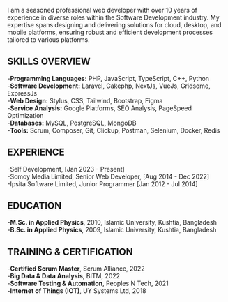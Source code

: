 I am a seasoned professional web developer with over 10 years of experience in diverse roles within the Software Development industry. My expertise spans designing and delivering solutions for cloud, desktop, and mobile platforms, ensuring robust and efficient development processes tailored to various platforms.

SKILLS OVERVIEW
------------------------------------------------------------------------------------------------------------------------------
-**Programming Languages:** PHP, JavaScript, TypeScript, C++, Python<br>
-**Software Development:** Laravel, Cakephp, NextJs, VueJs, Gridsome, ExpressJs<br>
-**Web Design:** Stylus, CSS, Tailwind, Bootstrap, Figma<br>
-**Service Analysis:** Google Platforms, SEO Analysis, PageSpeed Optimization<br>
-**Databases:** MySQL, PostgreSQL, MongoDB<br>
-**Tools:** Scrum, Composer, Git, Clickup, Postman, Selenium, Docker, Redis

EXPERIENCE
------------------------------------------------------------------------------------------------------------------------------
-Self Development, [Jan 2023 - Present]<br>
-Somoy Media Limited, Senior Web Developer, [Aug 2014 - Dec 2022]<br>
-Ipsita Software Limited, Junior Programmer [Jan 2012 - Jul 2014]<br>

EDUCATION
------------------------------------------------------------------------------------------------------------------------------
-**M.Sc. in Applied Physics**, 2010, Islamic University, Kushtia, Bangladesh<br>
-**B.Sc. in Applied Physics**, 2009, Islamic University, Kushtia, Bangladesh<br>

TRAINING & CERTIFICATION
------------------------------------------------------------------------------------------------------------------------------
-**Certified Scrum Master**, Scrum Alliance, 2022<br>
-**Big Data & Data Analysis**, BITM, 2022<br>
-**Software Testing & Automation**, Peoples N Tech, 2021<br>
-**Internet of Things (IOT)**, UY Systems Ltd, 2018<br>


